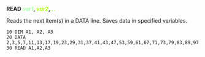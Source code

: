 **READ <span style="color:#AAFFAA;">*var1*</span>, <span style="color:#AAFF00;">*var2*</span>,<span style="color:#AAFF55;">*...*</span>**

Reads the next item(s) in a DATA line.  Saves data in specified variables.

```ecb2
10 DIM A1, A2, A3
20 DATA 2,3,5,7,11,13,17,19,23,29,31,37,41,43,47,53,59,61,67,71,73,79,83,89,97
30 READ A1,A2,A3
```
